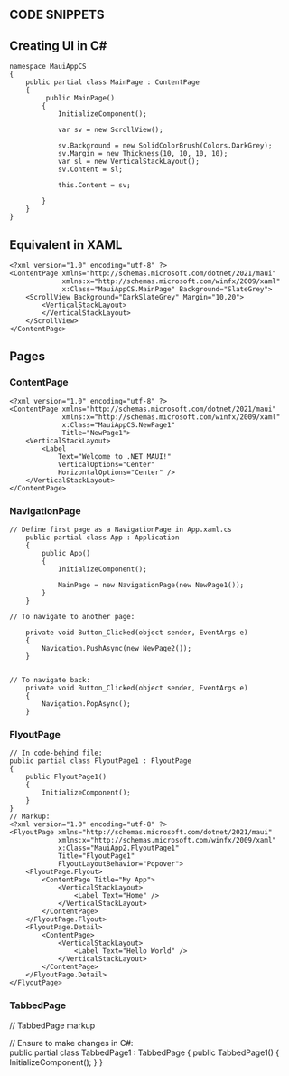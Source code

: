 ## CODE SNIPPETS

## Creating UI in C#
```
namespace MauiAppCS
{
    public partial class MainPage : ContentPage
    {
         public MainPage()
        {
            InitializeComponent();

            var sv = new ScrollView();

            sv.Background = new SolidColorBrush(Colors.DarkGrey);
            sv.Margin = new Thickness(10, 10, 10, 10);
            var sl = new VerticalStackLayout();
            sv.Content = sl;

            this.Content = sv;

        }  
    }
}
```
## Equivalent in XAML	
```
<?xml version="1.0" encoding="utf-8" ?>
<ContentPage xmlns="http://schemas.microsoft.com/dotnet/2021/maui"
             xmlns:x="http://schemas.microsoft.com/winfx/2009/xaml"
             x:Class="MauiAppCS.MainPage" Background="SlateGrey">
    <ScrollView Background="DarkSlateGrey" Margin="10,20">
        <VerticalStackLayout>
        </VerticalStackLayout>
    </ScrollView>
</ContentPage>
```

## Pages

### ContentPage	
```
<?xml version="1.0" encoding="utf-8" ?>
<ContentPage xmlns="http://schemas.microsoft.com/dotnet/2021/maui"
             xmlns:x="http://schemas.microsoft.com/winfx/2009/xaml"
             x:Class="MauiAppCS.NewPage1"
             Title="NewPage1">
    <VerticalStackLayout>
        <Label 
            Text="Welcome to .NET MAUI!"
            VerticalOptions="Center" 
            HorizontalOptions="Center" />
    </VerticalStackLayout>
</ContentPage>
```

### NavigationPage
```
// Define first page as a NavigationPage in App.xaml.cs	
    public partial class App : Application
    {
        public App()
        {
            InitializeComponent();

            MainPage = new NavigationPage(new NewPage1());
        }
    }

// To navigate to another page: 
	
	private void Button_Clicked(object sender, EventArgs e)
	{
		Navigation.PushAsync(new NewPage2());
	}


// To navigate back:	
	private void Button_Clicked(object sender, EventArgs e)
	{
		Navigation.PopAsync();
	}
```
### FlyoutPage
```
// In code-behind file:	
public partial class FlyoutPage1 : FlyoutPage
{
	public FlyoutPage1()
	{
		InitializeComponent();
	}
}
// Markup:	
<?xml version="1.0" encoding="utf-8" ?>
<FlyoutPage xmlns="http://schemas.microsoft.com/dotnet/2021/maui"
            xmlns:x="http://schemas.microsoft.com/winfx/2009/xaml"
            x:Class="MauiApp2.FlyoutPage1"
            Title="FlyoutPage1"
            FlyoutLayoutBehavior="Popover">
    <FlyoutPage.Flyout>
        <ContentPage Title="My App">
            <VerticalStackLayout>
                <Label Text="Home" />
            </VerticalStackLayout>
        </ContentPage>
    </FlyoutPage.Flyout>
    <FlyoutPage.Detail>
        <ContentPage>
            <VerticalStackLayout>
                <Label Text="Hello World" />
            </VerticalStackLayout>
        </ContentPage>
    </FlyoutPage.Detail>
</FlyoutPage>
```
### TabbedPage

// TabbedPage markup	
	
<?xml version="1.0" encoding="utf-8" ?>
<TabbedPage xmlns="http://schemas.microsoft.com/dotnet/2021/maui"
            xmlns:x="http://schemas.microsoft.com/winfx/2009/xaml"
            x:Class="MauiApp2.TabbedPage1"
            Title="TabbedPage1"
            BarBackgroundColor="Navy"
            BarTextColor="White"
            SelectedTabColor="White"
            UnselectedTabColor="LightSteelBlue">
    <ContentPage Title="Page 1"
                 IconImageSource="dotnet_bot.svg">
        <Label Text="Demo Page 1" />
    </ContentPage>
    <ContentPage Title="Page 2"
                 IconImageSource="dotnet_bot.svg">
        <Label Text="Demo Page 2" />
    </ContentPage>
    <ContentPage Title="Page 3"
                 IconImageSource="dotnet_bot.svg">
        <Label Text="Demo Page 3" />
    </ContentPage>
</TabbedPage>

// Ensure to make changes in C#:	
public partial class TabbedPage1 : TabbedPage
{
	public TabbedPage1()
	{
		InitializeComponent();
	}
}
```

